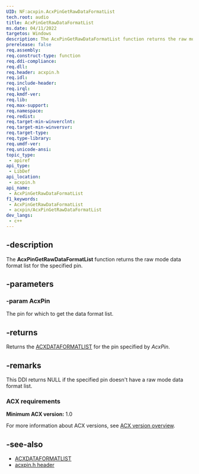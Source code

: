 ```yaml
---
UID: NF:acxpin.AcxPinGetRawDataFormatList
tech.root: audio
title: AcxPinGetRawDataFormatList
ms.date: 04/11/2022
targetos: Windows
description: The AcxPinGetRawDataFormatList function returns the raw mode data format list for the specified pin.
prerelease: false
req.assembly: 
req.construct-type: function
req.ddi-compliance: 
req.dll: 
req.header: acxpin.h
req.idl: 
req.include-header: 
req.irql: 
req.kmdf-ver: 
req.lib: 
req.max-support: 
req.namespace: 
req.redist: 
req.target-min-winverclnt: 
req.target-min-winversvr: 
req.target-type: 
req.type-library: 
req.umdf-ver: 
req.unicode-ansi: 
topic_type:
 - apiref
api_type:
 - LibDef
api_location:
 - acxpin.h
api_name:
 - AcxPinGetRawDataFormatList
f1_keywords:
 - AcxPinGetRawDataFormatList
 - acxpin/AcxPinGetRawDataFormatList
dev_langs:
 - c++
---
```


## -description

The **AcxPinGetRawDataFormatList** function returns the raw mode data format list for the specified pin.

## -parameters

### -param AcxPin

The pin for which to get the data format list.

## -returns

Returns the [ACXDATAFORMATLIST](../acxdataformat/index.md) for the pin specified by *AcxPin*.

## -remarks

This DDI returns NULL if the specified pin doesn't have a raw mode data format list.

### ACX requirements

**Minimum ACX version:** 1.0

For more information about ACX versions, see [ACX version overview](/windows-hardware/drivers/audio/acx-version-overview).

## -see-also

- [ACXDATAFORMATLIST](../acxdataformat/index.md)
- [acxpin.h header](index.md)


